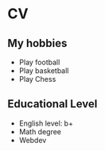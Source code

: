 # CV

## My hobbies
 * Play football
 * Play basketball
 * Play Chess

## Educational Level
 * English level: b+
 * Math degree
 * Webdev